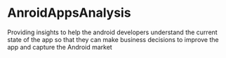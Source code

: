 # AnroidAppsAnalysis
Providing  insights to help the android developers understand the current state of the app so that they can make business decisions to improve the app and capture the Android market

